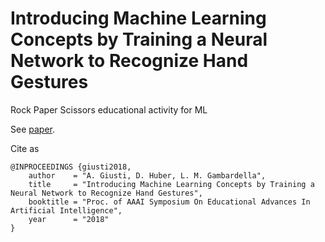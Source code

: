 # Introducing Machine Learning Concepts by Training a Neural Network to Recognize Hand Gestures
Rock Paper Scissors educational activity for ML

See [paper](./EAAI%20Paper.pdf).

Cite as

    @INPROCEEDINGS {giusti2018,
        author    = "A. Giusti, D. Huber, L. M. Gambardella",
        title     = "Introducing Machine Learning Concepts by Training a Neural Network to Recognize Hand Gestures",
        booktitle = "Proc. of AAAI Symposium On Educational Advances In Artificial Intelligence",
        year      = "2018"
    }

